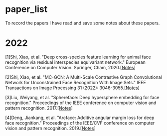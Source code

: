 # paper_list
To record the papers I have read and save some notes about these papers.

# 2022
[1]Shi, Xiao, et al. "Deep cross-species feature learning for animal face recognition via residual interspecies equivariant network." European Conference on Computer Vision. Springer, Cham, 2020.[[Notes](https://github.com/zhaisc2001/paper_list/blob/main/master%20thesis/Deep%20Cross-species%20Feature%20Learning%20for%20Animal%20Face%20Recognition%20via%20Residual%20Interspecies%20Equivariant%20Network.xmindt)]

[2]Shi, Xiao, et al. "MC-GCN: A Multi-Scale Contrastive Graph Convolutional Network for Unconstrained Face Recognition With Image Sets." IEEE Transactions on Image Processing 31 (2022): 3046-3055.[[Notes](https://github.com/zhaisc2001/paper_list/blob/main/master%20thesis/MC-GCN:%20A%20Multi-Scale%20Contrastive%20Graph%20Convolutional%20Network%20for%20Unconstrained%20Face%20Recognition%20With%20Image%20Sets.xmind)]

[3]Liu, Weiyang, et al. "Sphereface: Deep hypersphere embedding for face recognition." Proceedings of the IEEE conference on computer vision and pattern recognition. 2017.[[Notes](https://github.com/zhaisc2001/paper_list/blob/main/master%20thesis/SphereFace:%20Deep%20Hypersphere%20Embedding%20for%20Face%20Recognition.xmind)]

[4]Deng, Jiankang, et al. "Arcface: Additive angular margin loss for deep face recognition." Proceedings of the IEEE/CVF conference on computer vision and pattern recognition. 2019.[[Notes](https://github.com/zhaisc2001/paper_list/blob/main/master%20thesis/ArcFace:%20Additive%20Angular%20Margin%20Loss%20for%20Deep%20Face%20Recognition.xmind)]
